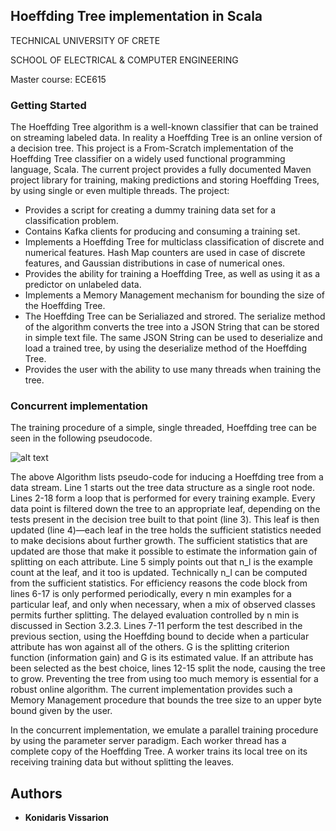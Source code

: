 

## Hoeffding Tree implementation in Scala

TECHNICAL UNIVERSITY OF CRETE

SCHOOL OF ELECTRICAL & COMPUTER ENGINEERING

Master course: ECE615

### Getting Started

The Hoeffding Tree algorithm is a well-known classifier that can be trained on streaming labeled data. In reality a 
Hoeffding Tree is an online version of a decision tree. This project is a From-Scratch implementation of the Hoeffding 
Tree classifier on a widely used functional programming language, Scala. The current project provides a fully documented 
Maven project library for training, making predictions and storing Hoeffding Trees, by using single or even multiple 
threads. The project:

* Provides a script for creating a dummy training data set for a classification problem.
* Contains Kafka clients for producing and consuming a training set.
* Implements a Hoeffding Tree for multiclass classification of discrete and numerical features. Hash Map counters are used 
in case of discrete features, and Gaussian distributions in case of numerical ones.
* Provides the ability for training a Hoeffding Tree, as well as using it as a predictor on unlabeled data.
* Implements a Memory Management mechanism for bounding the size of the Hoeffding Tree.
* The Hoeffding Tree can be Serialiazed and strored. The serialize method of the algorithm converts the tree into a JSON 
String that can be stored in simple text file. The same JSON String can be used to deserialize and load a trained tree, 
by using the deserialize method of the Hoeffding Tree.
* Provides the user with the ability to use many threads when training the tree.
 
### Concurrent implementation
 
The training procedure of a simple, single threaded, Hoeffding tree can be seen in the following pseudocode.

![alt text](https://github.com/ArisKonidaris/HoeffdingTrees/HoeffdingTreePseudocode.png?raw=true)


The above Algorithm  lists pseudo-code for inducing a Hoeffding tree from a data stream. Line 1 starts out the tree data 
structure as a single root node. Lines 2-18 form a loop that is performed for every training example. Every data point 
is filtered down the tree to an appropriate leaf, depending on the tests present in the decision tree built to that 
point (line 3). This leaf is then updated (line 4)—each leaf in the tree holds the sufficient statistics needed to make 
decisions about further growth. The sufficient statistics that are updated are those that make it possible to estimate 
the information gain of splitting on each attribute. Line 5 simply points out that n_l is the example count at the leaf, 
and it too is updated. Technically n_l can be computed from the sufficient statistics. For efficiency reasons the code 
block from lines 6-17 is only performed periodically, every n min examples for a particular leaf, and only when 
necessary, when a mix of observed classes permits further splitting. The delayed evaluation controlled by n min is 
discussed in Section 3.2.3. Lines 7-11 perform the test described in the previous section, using the Hoeffding bound to 
decide when a particular attribute has won against all of the others. G is the splitting criterion function 
(information gain) and G is its estimated value. If an attribute has been selected as the best choice, lines 12-15 split
the node, causing the tree to grow. Preventing the tree from using too much memory is essential for a robust online 
algorithm. The current implementation provides such a Memory Management procedure that bounds the tree size to an upper 
byte bound given by the user.

In the concurrent implementation, we emulate a parallel training procedure by using the parameter server paradigm. Each 
worker thread has a complete copy of the Hoeffding Tree. A worker trains its local tree on its receiving training data but
without splitting the leaves.

## Authors
* **Konidaris Vissarion**